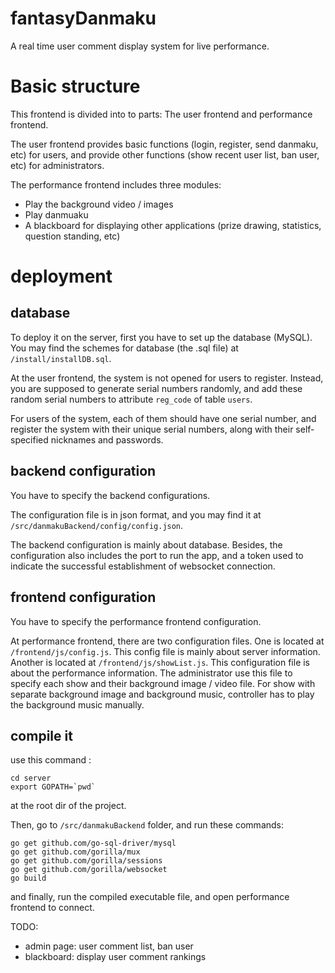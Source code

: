# fantasyDanmaku

A real time user comment display system for live performance.

# Basic structure

This frontend is divided into to parts: The user frontend and performance frontend.

The user frontend provides basic functions (login, register, send danmaku, etc) for users,
and provide other functions (show recent user list, ban user, etc) for administrators.

The performance frontend includes three modules:
 - Play the background video / images
 - Play danmuaku
 - A blackboard for displaying other applications (prize drawing, statistics, question standing, etc)


# deployment

## database

To deploy it on the server, first you have to set up the database (MySQL).
You may find the schemes for database (the .sql file) at `/install/installDB.sql`.

At the user frontend, the system is not opened for users to register.
Instead, you are supposed to generate serial numbers randomly,
and add these random serial numbers to attribute `reg_code` of table `users`.

For users of the system, each of them should have one serial number,
and register the system with their unique serial numbers,
along with their self-specified nicknames and passwords.

## backend configuration

You have to specify the backend configurations.

The configuration file is in json format,
and you may find it at `/src/danmakuBackend/config/config.json`.

The backend configuration is mainly about database.
Besides, the configuration also includes the port to run the app,
and a token used to indicate the successful establishment of websocket connection.

## frontend configuration

You have to specify the performance frontend configuration.

At performance frontend, there are two configuration files.
One is located at `/frontend/js/config.js`.
This config file is mainly about server information.
Another is located at `/frontend/js/showList.js`.
This configuration file is about the performance information.
The administrator use this file to specify each show and their background image / video file.
For show with separate background image and background music,
controller has to play the background music manually.

## compile it

use this command :
```
cd server
export GOPATH=`pwd`
```
at the root dir of the project.

Then, go to `/src/danmakuBackend` folder, and run these commands:
```
go get github.com/go-sql-driver/mysql
go get github.com/gorilla/mux
go get github.com/gorilla/sessions
go get github.com/gorilla/websocket
go build
```

and finally, run the compiled executable file, and open performance frontend to connect.


TODO:
- admin page: user comment list, ban user
- blackboard: display user comment rankings